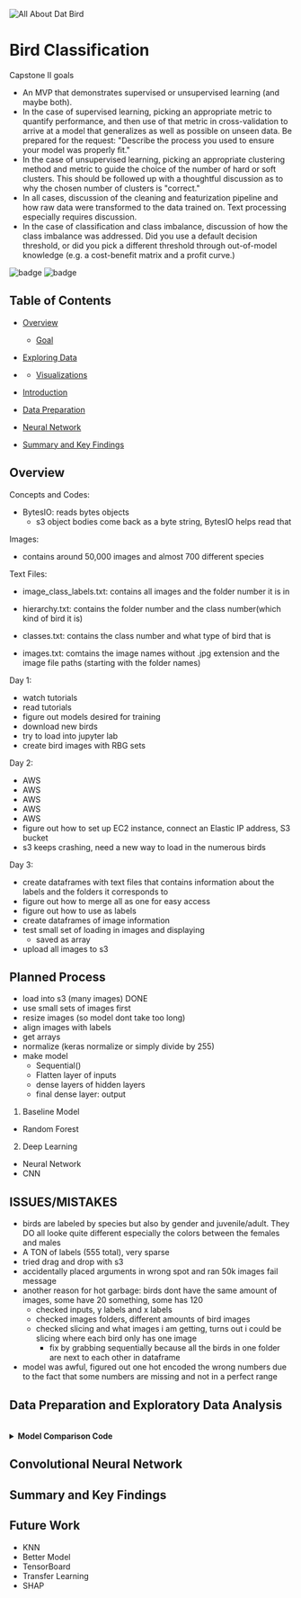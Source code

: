 ![All About Dat Bird](image)

# Bird Classification

Capstone II goals

- An MVP that demonstrates supervised or unsupervised learning (and maybe both).
- In the case of supervised learning, picking an appropriate metric to quantify performance, and then use of that metric in cross-validation to arrive at a model that generalizes as well as possible on unseen data. Be prepared for the request: "Describe the process you used to ensure your model was properly fit."
- In the case of unsupervised learning, picking an appropriate clustering method and metric to guide the choice of the number of hard or soft clusters. This should be followed up with a thoughtful discussion as to why the chosen number of clusters is "correct."
- In all cases, discussion of the cleaning and featurization pipeline and how raw data were transformed to the data trained on. Text processing especially requires discussion.
- In the case of classification and class imbalance, discussion of how the class imbalance was addressed. Did you use a default decision threshold, or did you pick a different threshold through out-of-model knowledge (e.g. a cost-benefit matrix and a profit curve.)

![badge](https://img.shields.io/badge/last%20modified-may%20%202020-success)
![badge](https://img.shields.io/badge/status-in%20progress-yellow)

## Table of Contents

- [Overview](#basic-overview)
  - [Goal](#goal)
- [Exploring Data](#exploring-data)
- [](#)
  - [Visualizations](#visualizations)

- <a href="https://github.com/cwong690/bird-classifcation">Introduction</a> 
- <a href="https://github.com/cwong690/bird-classifcation">Data Preparation</a> 

- <a href="https://github.com/cwong690/bird-classifcation">Neural Network</a> 
- <a href="https://github.com/cwong690/bird-classifcation">Summary and Key Findings</a>


## Overview

<!-- The data was pulled from the [The National UFO Reporting Center Online Database](http://www.nuforc.org/webreports.html).   -->

Concepts and Codes:

- BytesIO: reads bytes objects
    - s3 object bodies come back as a byte string, BytesIO helps read that

Images:

- contains around 50,000 images and almost 700 different species

Text Files:

- image_class_labels.txt: contains all images and the folder number it is in
- hierarchy.txt: contains the folder number and the class number(which kind of bird it is)
- classes.txt: contains the class number and what type of bird that is

- images.txt: comtains the image names without .jpg extension and the image file paths (starting with the folder names)

Day 1:

- watch tutorials
- read tutorials
- figure out models desired for training
- download new birds
- try to load into jupyter lab
- create bird images with RBG sets

Day 2:

- AWS
- AWS
- AWS
- AWS
- AWS
- figure out how to set up EC2 instance, connect an Elastic IP address, S3 bucket
- s3 keeps crashing, need a new way to load in the numerous birds

Day 3:

- create dataframes with text files that contains information about the labels and the folders it corresponds to
- figure out how to merge all as one for easy access
- figure out how to use as labels
- create dataframes of image information
- test small set of loading in images and displaying
    - saved as array
- upload all images to s3


## Planned Process

- load into s3 (many images) DONE
- use small sets of images first
- resize images (so model dont take too long)
- align images with labels
- get arrays
- normalize (keras normalize or simply divide by 255)
- make model
    - Sequential()
    - Flatten layer of inputs
    - dense layers of hidden layers
    - final dense layer: output
    
1. Baseline Model
- Random Forest

2. Deep Learning
- Neural Network
- CNN

## ISSUES/MISTAKES

- birds are labeled by species but also by gender and juvenile/adult. They DO all looke quite different especially the colors between the females and males
- A TON of labels (555 total), very sparse
- tried drag and drop with s3
- accidentally placed arguments in wrong spot and ran 50k images fail message
- another reason for hot garbage: birds dont have the same amount of images, some have 20 something, some has 120
    - checked inputs, y labels and x labels
    - checked images folders, different amounts of bird images
    - checked slicing and what images i am getting, turns out i could be slicing where each bird only has one image
        - fix by grabbing sequentially because all the birds in one folder are next to each other in dataframe
- model was awful, figured out one hot encoded the wrong numbers due to the fact that some numbers are missing and not in a perfect range

## Data Preparation and Exploratory Data Analysis

<!-- <details>
    <summary>summary</summary>
    <img alt="Data" src=''>
</details>
    
<details>
    <summary>summary</summary>
    <img alt="Data" src=''>
</details>     -->
    
<br> 

<!-- wesley's op drop down -->
<details>
  <summary>
    <b> Model Comparison Code </b>  
  </summary>
  
```python
code

```
  

</details>



<!-- <img alt="shapes" src='' style='width: 600px;'> -->


## Convolutional Neural Network

<!-- 
<img alt="" src=''>

<img alt="" src=''> -->

## Summary and Key Findings


<!-- <img alt="" src=''> -->

## Future Work

- KNN
- Better Model
- TensorBoard
- Transfer Learning
- SHAP
